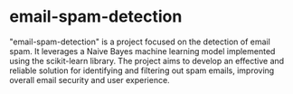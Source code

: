 # email-spam-detection

"email-spam-detection" is a project focused on the detection of email spam. It leverages a Naive Bayes machine learning model implemented using the scikit-learn library. The project aims to develop an effective and reliable solution for identifying and filtering out spam emails, improving overall email security and user experience.
